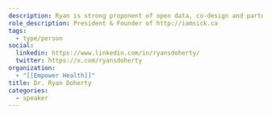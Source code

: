 ```yaml
---
description: Ryan is strong proponent of open data, co-design and partnerships to accelerate innovation and improve our healthcare system. iamsick.ca is a healthcare engagement platform consisting of a fully integrated website and mobile app with a powerful backend. Designed with a system-wide & patient-centered lens, iamsick.ca helps patients across Canada find healthcare services, book appointments online, see walk-in clinic wait-times, and send prescriptions. Ryan will speak about the challenges healthcare system innovators commonly face, and the opportunities that await us all.
role_description: President & Founder of http://iamsick.ca
tags:
  - type/person
social:
  linkedin: https://www.linkedin.com/in/ryansdoherty/
  twitter: https://x.com/ryansdoherty
organization:
  - "[[Empower Health]]"
title: Dr. Ryan Doherty
categories:
  - speaker
---
```

